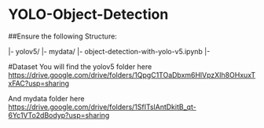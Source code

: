 # YOLO-Object-Detection

##Ensure the following Structure:

|- yolov5/
|- mydata/
|- object-detection-with-yolo-v5.ipynb
|- 

#Dataset
You will find the yolov5 folder here  https://drive.google.com/drive/folders/1QpgC1TOaDbxm6HlVpzXIh8OHxuxTxFAC?usp=sharing

And mydata folder here https://drive.google.com/drive/folders/1SfITslAntDkitB_qt-6Yc1VTo2dBodyp?usp=sharing

